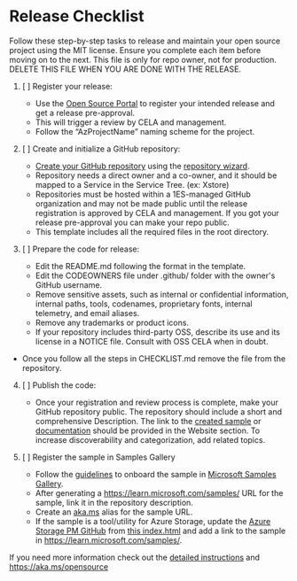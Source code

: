# Release Checklist

Follow these step-by-step tasks to release and maintain your open source project using the MIT license. Ensure you complete each item before moving on to the next. This file is only for repo owner, not for production. DELETE THIS FILE WHEN YOU ARE DONE WITH THE RELEASE.

1.  [ ] Register your release:
    - Use the [Open Source Portal](https://repos.opensource.microsoft.com/releases) to register your intended release and get a release pre-approval. 
    - This will trigger a review by CELA and management.
    - Follow the “AzProjectName” naming scheme for the project.

2. [ ] Create and initialize a GitHub repository:
   - [Create your GitHub repository](https://docs.opensource.microsoft.com/releasing/release-on-github/repo-creation) using the [repository wizard](https://repos.opensource.microsoft.com/microsoft/new).
   - Repository needs a direct owner and a co-owner, and it should be mapped to a Service in the Service Tree. (ex: Xstore)
   - Repositories must be hosted within a 1ES-managed GitHub organization and may not be made public until the release registration is approved by CELA and management. If you got your release pre-approval you can make your repo public.
   - This template includes all the required files in the root directory.

3. [ ] Prepare the code for release:
   - Edit the README.md following the format in the template.
   - Edit the CODEOWNERS file under .github/ folder with the owner's GitHub username.
   - Remove sensitive assets, such as internal or confidential information, internal paths, tools, codenames, proprietary fonts, internal telemetry, and email aliases.
   - Remove any trademarks or product icons.
   - If your repository includes third-party OSS, describe its use and its license in a NOTICE file. Consult with OSS CELA when in doubt.
  - Once you follow all the steps in CHECKLIST.md remove the file from the repository.

4. [ ] Publish the code:
   - Once your registration and review process is complete, make your GitHub repository public. The repository should include a short and comprehensive Description. The link to the [created sample](https://learn.microsoft.com/samples/) or [documentation](/learn.microsoft.com/docs/) should be provided in the Website section. To increase discoverability and categorization, add related topics. 

5. [ ] Register the sample in Samples Gallery
    - Follow the [guidelines](https://review.learn.microsoft.com/en-us/help/contribute/samples/?branch=main) to onboard the sample in [Microsoft Samples Gallery](https://learn.microsoft.com/samples/).
    - After generating a https://learn.microsoft.com/samples/ URL for the sample, link it in the repository description. 
    - Create an [aka.ms](aka.ms) alias for the sample URL.
    - If the sample is a tool/utility for Azure Storage, update the [Azure Storage PM GitHub](https://azure.github.io/Storage/docs/tools-and-utilities/) from [this index.html](https://github.com/Azure/Storage/blob/master/docs/docs/tools-and-utilities/index.html) and add a link to the sample in  https://learn.microsoft.com/samples/.


If you need more information check out the [detailed instructions](https://docs.opensource.microsoft.com/releasing/) and https://aka.ms/opensource